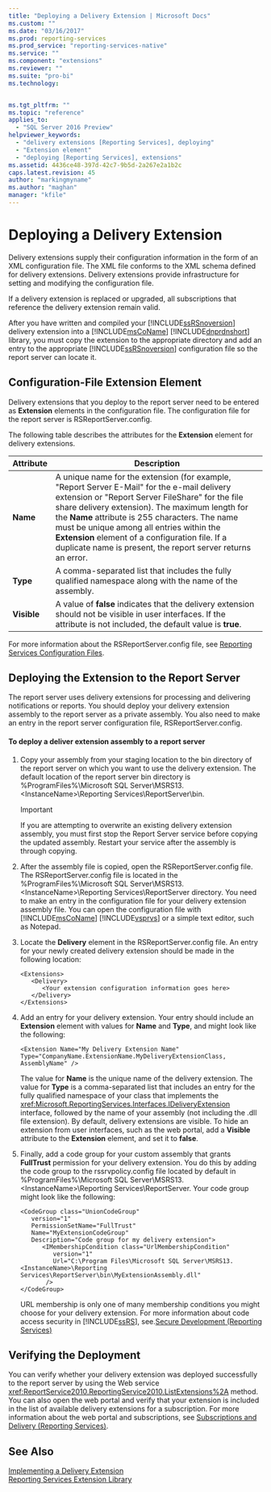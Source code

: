 ```yaml
---
title: "Deploying a Delivery Extension | Microsoft Docs"
ms.custom: ""
ms.date: "03/16/2017"
ms.prod: reporting-services
ms.prod_service: "reporting-services-native"
ms.service: ""
ms.component: "extensions"
ms.reviewer: ""
ms.suite: "pro-bi"
ms.technology: 


ms.tgt_pltfrm: ""
ms.topic: "reference"
applies_to: 
  - "SQL Server 2016 Preview"
helpviewer_keywords: 
  - "delivery extensions [Reporting Services], deploying"
  - "Extension element"
  - "deploying [Reporting Services], extensions"
ms.assetid: 4436ce48-397d-42c7-9b5d-2a267e2a1b2c
caps.latest.revision: 45
author: "markingmyname"
ms.author: "maghan"
manager: "kfile"
---
```

# Deploying a Delivery Extension
  Delivery extensions supply their configuration information in the form of an XML configuration file. The XML file conforms to the XML schema defined for delivery extensions. Delivery extensions provide infrastructure for setting and modifying the configuration file.  
  
 If a delivery extension is replaced or upgraded, all subscriptions that reference the delivery extension remain valid.  
  
 After you have written and compiled your [!INCLUDE[ssRSnoversion](../../../includes/ssrsnoversion-md.md)] delivery extension into a [!INCLUDE[msCoName](../../../includes/msconame-md.md)] [!INCLUDE[dnprdnshort](../../../includes/dnprdnshort-md.md)] library, you must copy the extension to the appropriate directory and add an entry to the appropriate [!INCLUDE[ssRSnoversion](../../../includes/ssrsnoversion-md.md)] configuration file so the report server can locate it.  
  
## Configuration-File Extension Element  
 Delivery extensions that you deploy to the report server need to be entered as **Extension** elements in the configuration file. The configuration file for the report server is RSReportServer.config.  
  
 The following table describes the attributes for the **Extension** element for delivery extensions.  
  
|Attribute|Description|  
|---------------|-----------------|  
|**Name**|A unique name for the extension (for example, "Report Server E-Mail" for the e-mail delivery extension or "Report Server FileShare" for the file share delivery extension). The maximum length for the **Name** attribute is 255 characters. The name must be unique among all entries within the **Extension** element of a configuration file. If a duplicate name is present, the report server returns an error.|  
|**Type**|A comma-separated list that includes the fully qualified namespace along with the name of the assembly.|  
|**Visible**|A value of **false** indicates that the delivery extension should not be visible in user interfaces. If the attribute is not included, the default value is **true**.|  
  
 For more information about the RSReportServer.config file, see [Reporting Services Configuration Files](../../../reporting-services/report-server/reporting-services-configuration-files.md).  
  
## Deploying the Extension to the Report Server  
 The report server uses delivery extensions for processing and delivering notifications or reports. You should deploy your delivery extension assembly to the report server as a private assembly. You also need to make an entry in the report server configuration file, RSReportServer.config.  
  
#### To deploy a deliver extension assembly to a report server  
  
1.  Copy your assembly from your staging location to the bin directory of the report server on which you want to use the delivery extension. The default location of the report server bin directory is %ProgramFiles%\Microsoft SQL Server\MSRS13.\<InstanceName>\Reporting Services\ReportServer\bin.  
  
    > [!IMPORTANT]  
    >  If you are attempting to overwrite an existing delivery extension assembly, you must first stop the Report Server service before copying the updated assembly. Restart your service after the assembly is through copying.  
  
2.  After the assembly file is copied, open the RSReportServer.config file. The RSReportServer.config file is located in the %ProgramFiles%\Microsoft SQL Server\MSRS13.\<InstanceName>\Reporting Services\ReportServer directory. You need to make an entry in the configuration file for your delivery extension assembly file. You can open the configuration file with [!INCLUDE[msCoName](../../../includes/msconame-md.md)] [!INCLUDE[vsprvs](../../../includes/vsprvs-md.md)] or a simple text editor, such as Notepad.  
  
3.  Locate the **Delivery** element in the RSReportServer.config file. An entry for your newly created delivery extension should be made in the following location:  
  
    ```  
    <Extensions>  
       <Delivery>  
          <Your extension configuration information goes here>  
       </Delivery>  
    </Extensions>  
    ```  
  
4.  Add an entry for your delivery extension. Your entry should include an **Extension** element with values for **Name** and **Type**, and might look like the following:  
  
    ```  
    <Extension Name="My Delivery Extension Name" Type="CompanyName.ExtensionName.MyDeliveryExtensionClass, AssemblyName" />  
    ```  
  
     The value for **Name** is the unique name of the delivery extension. The value for **Type** is a comma-separated list that includes an entry for the fully qualified namespace of your class that implements the <xref:Microsoft.ReportingServices.Interfaces.IDeliveryExtension> interface, followed by the name of your assembly (not including the .dll file extension). By default, delivery extensions are visible. To hide an extension from user interfaces, such as the web portal, add a **Visible** attribute to the **Extension** element, and set it to **false**.  
  
5.  Finally, add a code group for your custom assembly that grants **FullTrust** permission for your delivery extension. You do this by adding the code group to the rssrvpolicy.config file located by default in %ProgramFiles%\Microsoft SQL Server\MSRS13.\<InstanceName>\Reporting Services\ReportServer. Your code group might look like the following:  
  
    ```  
    <CodeGroup class="UnionCodeGroup"  
       version="1"  
       PermissionSetName="FullTrust"  
       Name="MyExtensionCodeGroup"  
       Description="Code group for my delivery extension">  
          <IMembershipCondition class="UrlMembershipCondition"  
             version="1"  
             Url="C:\Program Files\Microsoft SQL Server\MSRS13.<InstanceName>\Reporting Services\ReportServer\bin\MyExtensionAssembly.dll"  
           />  
    </CodeGroup>  
    ```  
  
     URL membership is only one of many membership conditions you might choose for your delivery extension. For more information about code access security in [!INCLUDE[ssRS](../../../includes/ssrs-md.md)], see.[Secure Development &#40;Reporting Services&#41;](../../../reporting-services/extensions/secure-development/secure-development-reporting-services.md)  
   
## Verifying the Deployment  
 You can verify whether your delivery extension was deployed successfully to the report server by using the Web service <xref:ReportService2010.ReportingService2010.ListExtensions%2A> method. You can also open the web portal and verify that your extension is included in the list of available delivery extensions for a subscription. For more information about the web portal and subscriptions, see [Subscriptions and Delivery &#40;Reporting Services&#41;](../../../reporting-services/subscriptions/subscriptions-and-delivery-reporting-services.md).  
  
## See Also  
 [Implementing a Delivery Extension](../../../reporting-services/extensions/delivery-extension/implementing-a-delivery-extension.md)   
 [Reporting Services Extension Library](../../../reporting-services/extensions/reporting-services-extension-library.md)  
  
  
